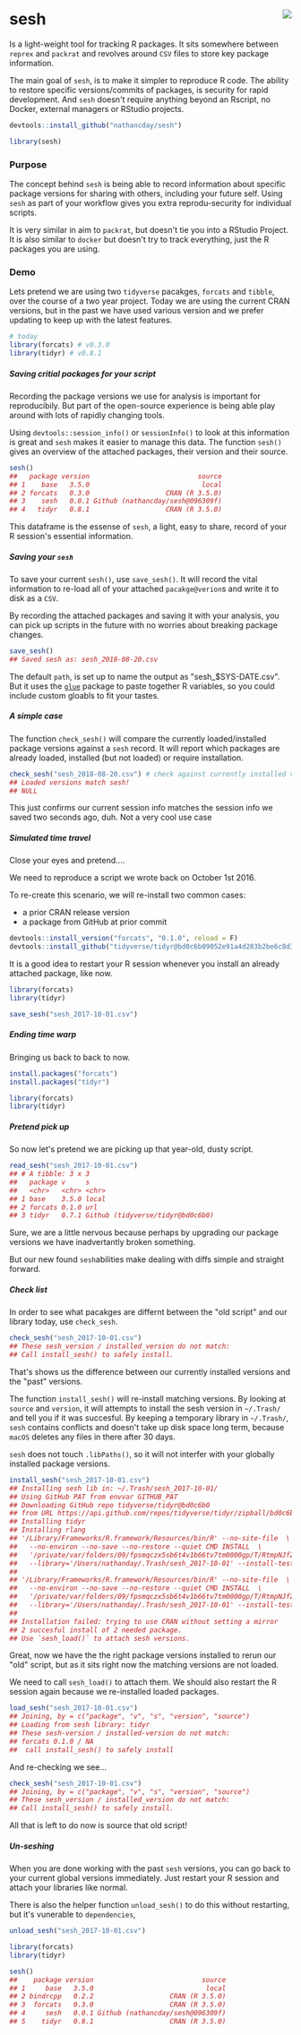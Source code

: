 
<!-- README.md is generated from README.Rmd. Please edit that file -->
sesh <img src="inst/sesh_hex.png" align="right" />
==================================================

Is a light-weight tool for tracking R packages. It sits somewhere between `reprex` and `packrat` and revolves around `CSV` files to store key package information.

The main goal of `sesh`, is to make it simpler to reproduce R code. The ability to restore specific versions/commits of packages, is security for rapid development. And `sesh` doesn't require anything beyond an Rscript, no Docker, external managers or RStudio projects.

``` r
devtools::install_github("nathancday/sesh")
```

``` r
library(sesh)
```

### Purpose

The concept behind `sesh` is being able to record information about specific package versions for sharing with others, including your future self. Using `sesh` as part of your workflow gives you extra reprodu-security for individual scripts.

It is very similar in aim to `packrat`, but doesn't tie you into a RStudio Project. It is also similar to `docker` but doesn't try to track everything, just the R packages you are using.

### Demo

Lets pretend we are using two `tidyverse` pacakges, `forcats` and `tibble`, over the course of a two year project. Today we are using the current CRAN versions, but in the past we have used various version and we prefer updating to keep up with the latest features.

``` r
# today
library(forcats) # v0.3.0
library(tidyr) # v0.8.1
```

##### Saving critial packages for your script

Recording the package versions we use for analysis is important for reproducibily. But part of the open-source experience is being able play around with lots of rapidly changing tools.

Using `devtools::session_info()` or `sessionInfo()` to look at this information is great and `sesh` makes it easier to manage this data. The function `sesh()` gives an overview of the attached packages, their version and their source.

``` r
sesh()
##   package version                           source
## 1    base   3.5.0                            local
## 2 forcats   0.3.0                   CRAN (R 3.5.0)
## 3    sesh   0.0.1 Github (nathancday/sesh@096309f)
## 4   tidyr   0.8.1                   CRAN (R 3.5.0)
```

This dataframe is the essense of `sesh`, a light, easy to share, record of your R session's essential information.

##### Saving your `sesh`

To save your current `sesh()`, use `save_sesh()`. It will record the vital information to re-load all of your attached `pacakge@verion`s and write it to disk as a `CSV`.

By recording the attached packages and saving it with your analysis, you can pick up scripts in the future with no worries about breaking package changes.

``` r
save_sesh()
## Saved sesh as: sesh_2018-08-20.csv
```

The default `path`, is set up to name the output as "sesh\_$SYS-DATE.csv". But it uses the [`glue`](https://github.com/tidyverse/glue) package to paste together R variables, so you could include custom gloabls to fit your tastes.

##### A simple case

The function `check_sesh()` will compare the currently loaded/installed package versions against a `sesh` record. It will report which packages are already loaded, installed (but not loaded) or require installation.

``` r
check_sesh("sesh_2018-08-20.csv") # check against currently installed versions
## Loaded versions match sesh!
## NULL
```

This just confirms our current session info matches the session info we saved two seconds ago, duh. Not a very cool use case

##### Simulated time travel

Close your eyes and pretend....

We need to reproduce a script we wrote back on October 1st 2016.

To re-create this scenario, we will re-install two common cases:

-   a prior CRAN release version
-   a package from GitHub at prior commit

``` r
devtools::install_version("forcats", "0.1.0", reload = F)
devtools::install_github("tidyverse/tidyr@bd0c6b09052e91a4d283b2be6c8d3c5a6769b910", reload = F)
```

It is a good idea to restart your R session whenever you install an already attached package, like now.

``` r
library(forcats)
library(tidyr)

save_sesh("sesh_2017-10-01.csv")
```

##### Ending time warp

Bringing us back to back to now.

``` r
install.packages("forcats")
install.packages("tidyr")

library(forcats)
library(tidyr)
```

##### Pretend pick up

So now let's pretend we are picking up that year-old, dusty script.

``` r
read_sesh("sesh_2017-10-01.csv")
## # A tibble: 3 x 3
##   package v     s                               
##   <chr>   <chr> <chr>                           
## 1 base    3.5.0 local                           
## 2 forcats 0.1.0 url                             
## 3 tidyr   0.7.1 Github (tidyverse/tidyr@bd0c6b0)
```

Sure, we are a little nervous because perhaps by upgrading our package versions we have inadvertantly broken something.

But our new found `sesh`abilities make dealing with diffs simple and straight forward.

##### Check list

In order to see what pacakges are differnt between the "old script" and our library today, use `check_sesh`.

``` r
check_sesh("sesh_2017-10-01.csv")
## These sesh_version / installed_version do not match:
## Call install_sesh() to safely install.
```

That's shows us the difference between our currently installed versions and the "past" versions.

The function `install_sesh()` will re-install matching versions. By looking at `source` and `version`, it will attempts to install the sesh version in `~/.Trash/` and tell you if it was succesful. By keeping a temporary library in `~/.Trash/`, `sesh` contains conflicts and doesn't take up disk space long term, because `macOS` deletes any files in there after 30 days.

`sesh` does not touch `.libPaths()`, so it will not interfer with your globally installed package versions.

``` r
install_sesh("sesh_2017-10-01.csv")
## Installing sesh lib in: ~/.Trash/sesh_2017-10-01/
## Using GitHub PAT from envvar GITHUB_PAT
## Downloading GitHub repo tidyverse/tidyr@bd0c6b0
## from URL https://api.github.com/repos/tidyverse/tidyr/zipball/bd0c6b0
## Installing tidyr
## Installing rlang
## '/Library/Frameworks/R.framework/Resources/bin/R' --no-site-file  \
##   --no-environ --no-save --no-restore --quiet CMD INSTALL  \
##   '/private/var/folders/09/fpsmqczx5sb6t4v1b66tv7tm0000gp/T/RtmpNJfZS2/devtools149589d8f9e/rlang'  \
##   --library='/Users/nathanday/.Trash/sesh_2017-10-01' --install-tests
## 
## '/Library/Frameworks/R.framework/Resources/bin/R' --no-site-file  \
##   --no-environ --no-save --no-restore --quiet CMD INSTALL  \
##   '/private/var/folders/09/fpsmqczx5sb6t4v1b66tv7tm0000gp/T/RtmpNJfZS2/devtools149515912a7d/tidyverse-tidyr-bd0c6b0'  \
##   --library='/Users/nathanday/.Trash/sesh_2017-10-01' --install-tests
## 
## Installation failed: trying to use CRAN without setting a mirror
## 2 succesful install of 2 needed package.
## Use `sesh_load()` to attach sesh versions.
```

Great, now we have the the right package versions installed to rerun our "old" script, but as it sits right now the matching versions are not loaded.

We need to call `sesh_load()` to attach them. We should also restart the R session again because we re-installed loaded packages.

``` r
load_sesh("sesh_2017-10-01.csv")
## Joining, by = c("package", "v", "s", "version", "source")
## Loading from sesh library: tidyr
## These sesh-version / installed-version do not match:
## forcats 0.1.0 / NA
##  call install_sesh() to safely install
```

And re-checking we see...

``` r
check_sesh("sesh_2017-10-01.csv")
## Joining, by = c("package", "v", "s", "version", "source")
## These sesh_version / installed_version do not match:
## Call install_sesh() to safely install.
```

All that is left to do now is source that old script!

##### Un-seshing

When you are done working with the past `sesh` versions, you can go back to your current global versions immediately. Just restart your R session and attach your libraries like normal.

There is also the helper function `unload_sesh()` to do this without restarting, but it's vunerable to `dependencies`,

``` r
unload_sesh("sesh_2017-10-01.csv")

library(forcats)
library(tidyr)

sesh()
##    package version                           source
## 1     base   3.5.0                            local
## 2 bindrcpp   0.2.2                   CRAN (R 3.5.0)
## 3  forcats   0.3.0                   CRAN (R 3.5.0)
## 4     sesh   0.0.1 Github (nathancday/sesh@096309f)
## 5    tidyr   0.8.1                   CRAN (R 3.5.0)
```
